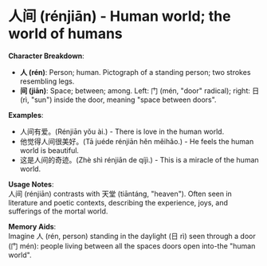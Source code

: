# **人间 (rénjiān) - Human world; the world of humans**

**Character Breakdown**:  
- **人 (rén)**: Person; human. Pictograph of a standing person; two strokes resembling legs.  
- **间 (jiān)**: Space; between; among. Left: 门 (mén, "door" radical); right: 日 (rì, "sun") inside the door, meaning "space between doors".

**Examples**:  
- 人间有爱。(Rénjiān yǒu ài.) - There is love in the human world.  
- 他觉得人间很美好。(Tā juéde rénjiān hěn měihǎo.) - He feels the human world is beautiful.  
- 这是人间的奇迹。(Zhè shì rénjiān de qíjì.) - This is a miracle of the human world.

**Usage Notes**:  
人间 (rénjiān) contrasts with 天堂 (tiāntáng, "heaven"). Often seen in literature and poetic contexts, describing the experience, joys, and sufferings of the mortal world.

**Memory Aids**:  
Imagine 人 (rén, person) standing in the daylight (日 rì) seen through a door (门 mén): people living between all the spaces doors open into-the "human world".
